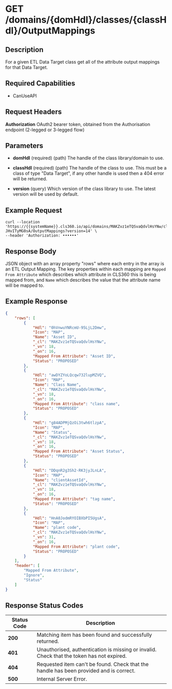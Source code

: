 # GET /domains/{domHdl}/classes/{classHdl}/OutputMappings

## Description
For a given ETL Data Target class get all of the attribute output mappings for that Data Target.

## Required Capabilities
* CanUseAPI

## Request Headers

**Authorization** OAuth2 bearer token, obtained from the Authorisation endpoint (2-legged or 3-legged flow)

## Parameters
* **domHdl** (required) (path) The handle of the class library/domain to use.

* **classHdl** (required) (path) The handle of the class to use. This must be a class of type "Data Target", if any other handle is used then a 404 error will be returned.

* **version** (query) Which version of the class library to use. The latest version will be used by default.


## Example Request
```
curl --location 'https://{{systemName}}.cls360.io/api/domains/MAKZvz1eTQSvaQdvlHsYNw/classes/4p8gbt4NQd-JHvITyMG0sA/OutputMappings?version=14' \
--header 'Authorization: ••••••'
```

## Response Body
JSON object with an array property "rows" where each entry in the array is an ETL Output Mapping. The key properties within each mapping are `Mapped From Attribute` which describes which attribute in CLS360 this is being mapped from, and `Name` which describes the value that the attribute name will be mapped to.

## Example Response
``` JSON
{
    "rows": [
        {
            "Hdl": "0hVnwuYNRcmU-95LjL2Dmw",
            "Icon": "MAP",
            "Name": "Asset ID",
            "_cl": "MAKZvz1eTQSvaQdvlHsYNw",
            "_vn": 18,
            "_on": 16,
            "Mapped From Attribute": "Asset ID",
            "Status": "PROPOSED"
        },
        {
            "Hdl": "awDYZYoLQcqw732lupMZVQ",
            "Icon": "MAP",
            "Name": "Class Name",
            "_cl": "MAKZvz1eTQSvaQdvlHsYNw",
            "_vn": 18,
            "_on": 16,
            "Mapped From Attribute": "class name",
            "Status": "PROPOSED"
        },
        {
            "Hdl": "g84ADPMjQzOi3twh6tlzpA",
            "Icon": "MAP",
            "Name": "Status",
            "_cl": "MAKZvz1eTQSvaQdvlHsYNw",
            "_vn": 18,
            "_on": 16,
            "Mapped From Attribute": "Asset Status",
            "Status": "PROPOSED"
        },
        {
            "Hdl": "DDqnR2g3Sh2-RK3jyJLnLA",
            "Icon": "MAP",
            "Name": "clientAssetId",
            "_cl": "MAKZvz1eTQSvaQdvlHsYNw",
            "_vn": 18,
            "_on": 16,
            "Mapped From Attribute": "tag name",
            "Status": "PROPOSED"
        },
        {
            "Hdl": "HnA0JodmRYOIBXbPI5UgsA",
            "Icon": "MAP",
            "Name": "plant code",
            "_cl": "MAKZvz1eTQSvaQdvlHsYNw",
            "_vn": 31,
            "_on": 16,
            "Mapped From Attribute": "plant code",
            "Status": "PROPOSED"
        }
    ],
    "header": [
        "Mapped From Attribute",
        "Ignore",
        "Status"
    ]
}
```

## Response Status Codes
| Status Code | Description |
| -------- | ------- |
|**200** |Matching item has been found and successfully returned.|
|**401** |Unauthorised, authentication is missing or invalid. Check that the token has not expired.|
|**404** |Requested item can't be found. Check that the handle has been provided and is correct.|
|**500** |Internal Server Error.|


